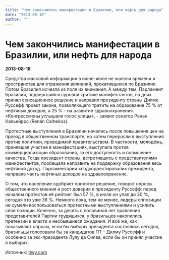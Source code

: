 ```yaml
---
title: "Чем закончились манифестации в Бразилии, или нефть для народа"
date: "2013-08-18"
author: ""
---
```


# Чем закончились манифестации в Бразилии, или нефть для народа

**2013-08-18** 

Средства массовой информации в июне-июле не жалели времени и пространства для отражения волнений, прокатившихся по Бразилии. Потом Бразилия исчезла из поля их внимания. А между тем, Парламент Бразилии, подвергшийся суровой критике манифестантов, на днях принял сенсационное решение и направил президенту страны Дилме Руссефф проект закона, позволяющего тратить на образование 75 % от нефтяных доходов, а 25 % - на развитие здравоохранения. «Конгрессмены услышали голос улицы», - заявил сенатор Ренан Кальейрос (Renán Calheiros).

Протестные выступления в Бразилии начались после повышения цен на проезд в общественном транспорте, но затем переросли в выступления против политики, проводимой правительством. В частности, молодёжь, принявшая участие в манифестациях, выступала против коммерциализации образования, за его доступность и повышение качества. Тогда президент страны, встретившись с представителями манифестантов, пообещала направить на поддержку образования весь нефтяной доход. Парламентарии «подкорректировали» президента, направив часть нефтяных доходов на здравоохранение.

О том, что население одобряет принятое решение, говорят опросы общественного мнения и рост доверия к президенту Руссефф: перед началом протестов её рейтинг был 57 %, в июле он упал до 30 %, сегодня это уже 36 %. Немного пока, тем не менее, лидеры оппозиции не сумели воспользоваться протестными выступлениями и усилить свои позиции. Конечно, за десять с половиной лет правления представителей Партии трудящихся, у бразильцев накопились претензии к власти и несбывшиеся ожидания. И всё же, как показывают опросы, если бы выборы президента состоялись сегодня, бразильцы голосовали бы за кандидатов ПТ - Дилму Руссефф и особенно за экс-президента Лулу да Силва, если бы он принял участие в выборах.

Источник: [tiwy.com](http://www.tiwy.com/index.phtml)